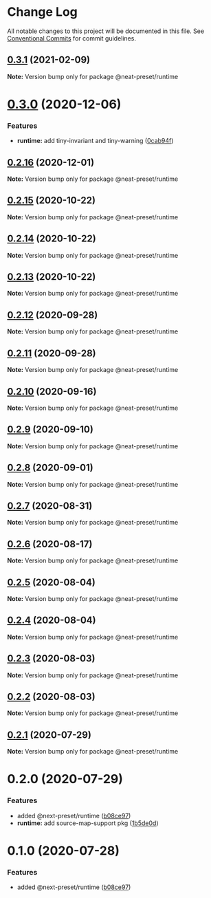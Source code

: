 # Change Log

All notable changes to this project will be documented in this file.
See [Conventional Commits](https://conventionalcommits.org) for commit guidelines.

## [0.3.1](https://github.com/igl/neat-preset/compare/@neat-preset/runtime@0.3.0...@neat-preset/runtime@0.3.1) (2021-02-09)

**Note:** Version bump only for package @neat-preset/runtime





# [0.3.0](https://github.com/igl/neat-preset/compare/@neat-preset/runtime@0.2.16...@neat-preset/runtime@0.3.0) (2020-12-06)


### Features

* **runtime:** add tiny-invariant and tiny-warning ([0cab94f](https://github.com/igl/neat-preset/commit/0cab94f84b0bb8bf7180ea17e7c2ed49ff75f8a4))





## [0.2.16](https://github.com/igl/neat-preset/compare/@neat-preset/runtime@0.2.15...@neat-preset/runtime@0.2.16) (2020-12-01)

**Note:** Version bump only for package @neat-preset/runtime





## [0.2.15](https://github.com/igl/neat-preset/compare/@neat-preset/runtime@0.2.14...@neat-preset/runtime@0.2.15) (2020-10-22)

**Note:** Version bump only for package @neat-preset/runtime





## [0.2.14](https://github.com/igl/neat-preset/compare/@neat-preset/runtime@0.2.13...@neat-preset/runtime@0.2.14) (2020-10-22)

**Note:** Version bump only for package @neat-preset/runtime





## [0.2.13](https://github.com/igl/neat-preset/compare/@neat-preset/runtime@0.2.12...@neat-preset/runtime@0.2.13) (2020-10-22)

**Note:** Version bump only for package @neat-preset/runtime





## [0.2.12](https://github.com/igl/neat-preset/compare/@neat-preset/runtime@0.2.11...@neat-preset/runtime@0.2.12) (2020-09-28)

**Note:** Version bump only for package @neat-preset/runtime





## [0.2.11](https://github.com/igl/neat-preset/compare/@neat-preset/runtime@0.2.10...@neat-preset/runtime@0.2.11) (2020-09-28)

**Note:** Version bump only for package @neat-preset/runtime





## [0.2.10](https://github.com/igl/neat-preset/compare/@neat-preset/runtime@0.2.9...@neat-preset/runtime@0.2.10) (2020-09-16)

**Note:** Version bump only for package @neat-preset/runtime





## [0.2.9](https://github.com/igl/neat-preset/compare/@neat-preset/runtime@0.2.8...@neat-preset/runtime@0.2.9) (2020-09-10)

**Note:** Version bump only for package @neat-preset/runtime





## [0.2.8](https://github.com/igl/neat-preset/compare/@neat-preset/runtime@0.2.7...@neat-preset/runtime@0.2.8) (2020-09-01)

**Note:** Version bump only for package @neat-preset/runtime





## [0.2.7](https://github.com/igl/neat-preset/compare/@neat-preset/runtime@0.2.6...@neat-preset/runtime@0.2.7) (2020-08-31)

**Note:** Version bump only for package @neat-preset/runtime





## [0.2.6](https://github.com/igl/neat-preset/compare/@neat-preset/runtime@0.2.5...@neat-preset/runtime@0.2.6) (2020-08-17)

**Note:** Version bump only for package @neat-preset/runtime





## [0.2.5](https://github.com/igl/neat-preset/compare/@neat-preset/runtime@0.2.4...@neat-preset/runtime@0.2.5) (2020-08-04)

**Note:** Version bump only for package @neat-preset/runtime





## [0.2.4](https://github.com/igl/neat-preset/compare/@neat-preset/runtime@0.2.3...@neat-preset/runtime@0.2.4) (2020-08-04)

**Note:** Version bump only for package @neat-preset/runtime





## [0.2.3](https://github.com/igl/neat-preset/compare/@neat-preset/runtime@0.2.2...@neat-preset/runtime@0.2.3) (2020-08-03)

**Note:** Version bump only for package @neat-preset/runtime





## [0.2.2](https://github.com/igl/neat-preset/compare/@neat-preset/runtime@0.2.1...@neat-preset/runtime@0.2.2) (2020-08-03)

**Note:** Version bump only for package @neat-preset/runtime





## [0.2.1](https://github.com/igl/neat-preset/compare/@neat-preset/runtime@0.2.0...@neat-preset/runtime@0.2.1) (2020-07-29)

**Note:** Version bump only for package @neat-preset/runtime





# 0.2.0 (2020-07-29)


### Features

* added @next-preset/runtime ([b08ce97](https://github.com/igl/neat-preset/commit/b08ce97be7ab27375722038e93814ae09d8109d9))
* **runtime:** add source-map-support pkg ([1b5de0d](https://github.com/igl/neat-preset/commit/1b5de0db0b5e58ac52872158ba81c78d014c42b6))





# 0.1.0 (2020-07-28)


### Features

* added @next-preset/runtime ([b08ce97](https://github.com/igl/neat-preset/commit/b08ce97be7ab27375722038e93814ae09d8109d9))
